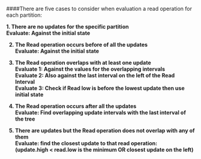 ####There are five cases to consider when evaluation a read operation for each partition:

<strong> 1.	There are no updates for the specific partition <br> <strong> 
Evaluate: Against the initial state <br>

2.	The Read operation occurs before of all the updates <br> 
Evaluate: Against the initial state <br>

3.	The Read operation overlaps with at least one update <br>
Evaluate 1: Against the values for the overlapping intervals <br>
Evaluate 2: Also against the last interval on the left of the Read Interval <br>
Evaluate 3: Check if Read low is before the lowest update then use initial state <br>

4.	The Read operation occurs after all the updates <br>
Evaluate: Find overlapping update intervals with the last interval of the tree <br>

5.	There are updates but the Read operation does not overlap with any of them <br>
Evaluate: find the closest update to that read operation: <br>
(update.high < read.low is the minimum OR closest update on the left) <br>
